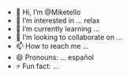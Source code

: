 - 👋 Hi, I’m @Miketello
- 👀 I’m interested in ... relax
- 🌱 I’m currently learning ...
- 💞️ I’m looking to collaborate on ...
- 📫 How to reach me ...
- 😄 Pronouns: ... español
- ⚡ Fun fact: ... 

<!---
Miketello/Miketello is a ✨ special ✨ repository because its `README.md` (this file) appears on your GitHub profile.
You can click the Preview link to take a look at your changes.
--->
